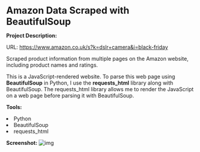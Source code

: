 <strong style="font-size:25px">Amazon Data Scraped with BeautifulSoup </strong></br>

<b>Project Description:</b> </br>

URL: https://www.amazon.co.uk/s?k=dslr+camera&i=black-friday </br>

Scraped product information from multiple pages on the Amazon website, including product names and ratings.

This is a JavaScript-rendered website. To parse this web page using <strong>BeautifulSoup</strong> in Python, I use the <strong>requests_html</strong> library along with BeautifulSoup.
The requests_html library allows me to render the JavaScript on a web page before parsing it with BeautifulSoup.


<strong>Tools:</strong>
<li>Python</li><li>BeautifulSoup</li><li>requests_html</li>


<strong>Screenshot:</strong>
![img](https://github.com/Farhana-Yeasmin/Web-Scraping-with-Beautiful-Soup/assets/32108194/68457847-b47e-424e-b05c-7e5f3bd6564c)





